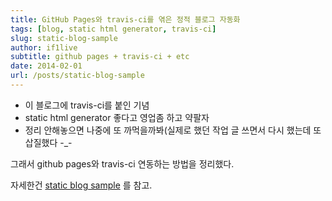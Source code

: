 ```yaml
---
title: GitHub Pages와 travis-ci를 엮은 정적 블로그 자동화
tags: [blog, static html generator, travis-ci]
slug: static-blog-sample
author: if1live
subtitle: github pages + travis-ci + etc
date: 2014-02-01
url: /posts/static-blog-sample
---
```


* 이 블로그에 travis-ci를 붙인 기념
* static html generator 좋다고 영업좀 하고 약팔자
* 정리 안해놓으면 나중에 또 까먹을까봐(실제로 했던 작업 글 쓰면서 다시 했는데 또 삽질했다 -_-

그래서 github pages와 travis-ci 연동하는 방법을 정리했다.

자세한건 [static blog sample](http://static-blog-sample.libsora.so) 를 참고.

<!--adsense-->
